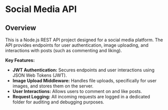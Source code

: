# Social Media API

## Overview

This is a Node.js REST API project designed for a social media platform. The API provides endpoints for user authentication, image uploading, and interactions with posts (such as commenting and liking). 

**Key Features:**
- **JWT Authentication:** Secures endpoints and user interactions using JSON Web Tokens (JWT).
- **Image Upload Middleware:** Handles file uploads, specifically for user images, and stores them on the server.
- **User Interactions:** Allows users to comment on and like posts.
- **Request Logging:** All incoming requests are logged in a dedicated folder for auditing and debugging purposes.
